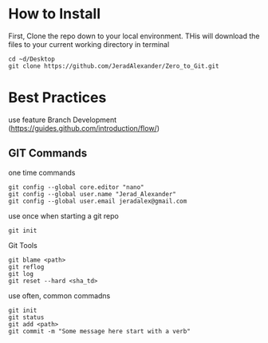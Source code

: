 
# How to Install 


First, Clone the repo down to your local environment. THis will download the files to your current working directory in terminal

```shell
cd ~d/Desktop  
git clone https://github.com/JeradAlexander/Zero_to_Git.git
```

# Best Practices

use feature Branch Development 
(https://guides.github.com/introduction/flow/)




## GIT Commands 

one time commands

```shell
git config --global core.editor "nano"
git config --global user.name "Jerad_Alexander"
git config --global user.email jeradalex@gmail.com

```

use once when starting a git repo

```
git init
```

Git Tools 

```shell
git blame <path>
git reflog
git log
git reset --hard <sha_td>
```
use often, common commadns 

```shell
git init
git status
git add <path>
git commit -m "Some message here start with a verb"
```


